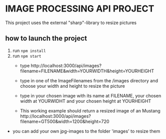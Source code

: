 # IMAGE PROCESSING API PROJECT

This project uses the external "sharp"-library to resize pictures

## how to launch the project

1. run `npm install`
2. run `npm start`
   - type http://localhost:3000/api/images?filename=FILENAME&width=YOURWIDTH&height=YOURHEIGHT
   - type in one of the ImageFilenames from the /images directory and choose your width and height to resize the picture
   - type in your chosen image with its name at FILENAME, your chosen width at YOURWIDHT and your chosen height at YOURHEIGHT
   
   - This working example should return a resized image of an Mustang http://localhost:3000/api/images?filename=GT500&width=1200&height=720

- you can add your own jpg-images to the folder 'images' to resize them
